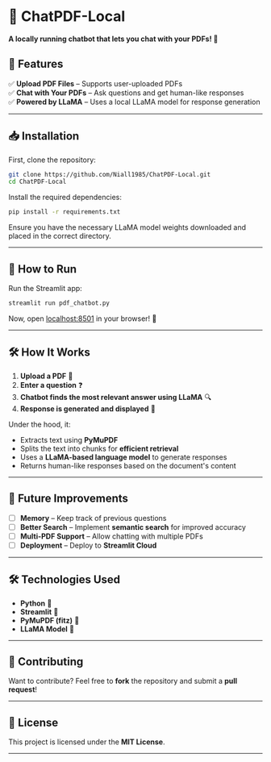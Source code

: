 # 📄 ChatPDF-Local
**A locally running chatbot that lets you chat with your PDFs! 🚀**

## 📌 Features
✅ **Upload PDF Files** – Supports user-uploaded PDFs  
✅ **Chat with Your PDFs** – Ask questions and get human-like responses  
✅ **Powered by LLaMA** – Uses a local LLaMA model for response generation  

---

## 📥 Installation

First, clone the repository:

```sh
git clone https://github.com/Niall1985/ChatPDF-Local.git
cd ChatPDF-Local
```

Install the required dependencies:

```sh
pip install -r requirements.txt
```

Ensure you have the necessary LLaMA model weights downloaded and placed in the correct directory.

---

## 🚀 How to Run

Run the Streamlit app:

```sh
streamlit run pdf_chatbot.py
```

Now, open [localhost:8501](http://localhost:8501) in your browser! 🎉

---

## 🛠 How It Works

1. **Upload a PDF** 📄  
2. **Enter a question** ❓  
3. **Chatbot finds the most relevant answer using LLaMA** 🔍  
4. **Response is generated and displayed** 💬  

Under the hood, it:
- Extracts text using **PyMuPDF**  
- Splits the text into chunks for **efficient retrieval**  
- Uses a **LLaMA-based language model** to generate responses  
- Returns human-like responses based on the document's content  

---

## 🔧 Future Improvements
- [ ] **Memory** – Keep track of previous questions  
- [ ] **Better Search** – Implement **semantic search** for improved accuracy  
- [ ] **Multi-PDF Support** – Allow chatting with multiple PDFs  
- [ ] **Deployment** – Deploy to **Streamlit Cloud**  

---

## 🛠 Technologies Used
- **Python** 🐍
- **Streamlit** 🎨
- **PyMuPDF (fitz)** 📄
- **LLaMA Model** 🧠

---

## 🤝 Contributing
Want to contribute? Feel free to **fork** the repository and submit a **pull request**!  

---

## 📜 License
This project is licensed under the **MIT License**.  

---


